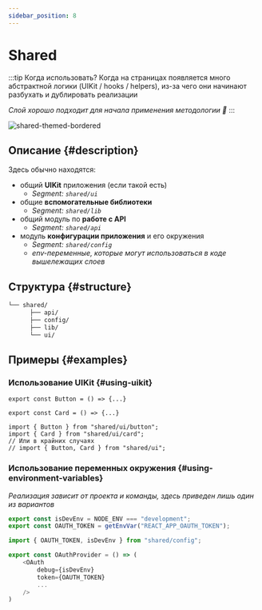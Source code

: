 ```yaml
---
sidebar_position: 8
---
```


# Shared

:::tip Когда использовать?
Когда на страницах появляется много абстрактной логики (UIKit / hooks / helpers), из-за чего они начинают разбухать и дублировать реализации

*Слой хорошо подходит для начала применения методологии 🚀*
:::

![shared-themed-bordered](/img/layers/shared.png)

## Описание {#description}

Здесь обычно находятся:

- общий **UIKit** приложения (если такой есть)
  - *Segment: `shared/ui`*
- общие **вспомогательные библиотеки**
  - *Segment: `shared/lib`*
- общий модуль по **работе с API**
  - *Segment: `shared/api`*
- модуль **конфигурации приложения** и его окружения
  - *Segment: `shared/config`*
  - *env-переменные, которые могут использоваться в коде вышележащих слоев*

## Структура {#structure}

```sh
└── shared/
      ├── api/
      ├── config/
      ├── lib/
      └── ui/
```

## Примеры {#examples}

### Использование UIKit {#using-uikit}

```tsx title=shared/ui/button/index.tsx
export const Button = () => {...}
```

```tsx title=shared/ui/card/index.tsx
export const Card = () => {...}
```

```tsx title=**/**/index.tsx
import { Button } from "shared/ui/button";
import { Card } from "shared/ui/card";
// Или в крайних случаях
// import { Button, Card } from "shared/ui";
```

### Использование переменных окружения {#using-environment-variables}

*Реализация зависит от проекта и команды, здесь приведен лишь один из вариантов*

```ts title=shared/config/index.ts
export const isDevEnv = NODE_ENV === "development";
export const OAUTH_TOKEN = getEnvVar("REACT_APP_OAUTH_TOKEN");
```

```ts title=**/**/index.tsx
import { OAUTH_TOKEN, isDevEnv } from "shared/config";

export const OAuthProvider = () => (
    <OAuth
        debug={isDevEnv}
        token={OAUTH_TOKEN}
        ...
    />
)
```
